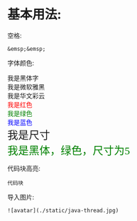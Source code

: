 # 基本用法:

空格:
```
&emsp;&emsp;
```
字体颜色:   

<font face="黑体">我是黑体字</font>   
<font face="微软雅黑">我是微软雅黑</font>  
<font face="STCAIYUN">我是华文彩云</font>  
<font color=red>我是红色</font>   
<font color=#008000>我是绿色</font>   
<font color=Blue>我是蓝色</font>   
<font size=5>我是尺寸</font>   
<font face="黑体" color=green size=5>我是黑体，绿色，尺寸为5</font>  

代码块高亮:

```key
代码块
```

导入图片:
```
![avatar](./static/java-thread.jpg)
```